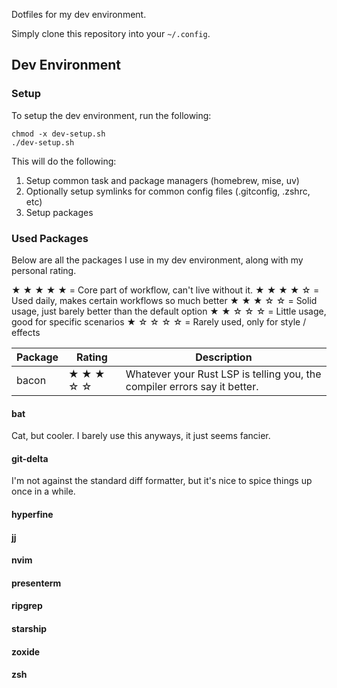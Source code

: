 Dotfiles for my dev environment.

Simply clone this repository into your `~/.config`.

## Dev Environment

### Setup

To setup the dev environment, run the following:

```shell
chmod -x dev-setup.sh
./dev-setup.sh
```

This will do the following:

1. Setup common task and package managers (homebrew, mise, uv)
2. Optionally setup symlinks for common config files (.gitconfig, .zshrc, etc)
3. Setup packages

### Used Packages

Below are all the packages I use in my dev environment, along with my personal rating.

★ ★ ★ ★ ★ = Core part of workflow, can't live without it.
★ ★ ★ ★ ☆ = Used daily, makes certain workflows so much better
★ ★ ★ ☆ ☆ = Solid usage, just barely better than the default option
★ ★ ☆ ☆ ☆ = Little usage, good for specific scenarios
★ ☆ ☆ ☆ ☆ = Rarely used, only for style / effects

| Package | Rating    | Description                                                               |
| ------- | --------- | ------------------------------------------------------------------------- |
| bacon   | ★ ★ ★ ☆ ☆ | Whatever your Rust LSP is telling you, the compiler errors say it better. |

#### bat

Cat, but cooler. I barely use this anyways, it just seems fancier.

#### git-delta

I'm not against the standard diff formatter, but it's nice to spice things up once in a while.

#### hyperfine

#### jj

#### nvim

#### presenterm

#### ripgrep

#### starship

#### zoxide

#### zsh
